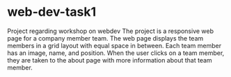 # web-dev-task1
Project regarding workshop on  webdev 
The project is a responsive web page for a company member team. The web page displays the team members in a grid layout with equal space in between. Each team member has an image, name, and position. When the user clicks on a team member, they are taken to the about page with more information about that team member.
